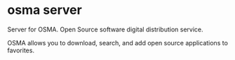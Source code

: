 # osma server

Server for OSMA. Open Source software digital distribution service.

OSMA allows you to download, search, and add open source applications to favorites.
